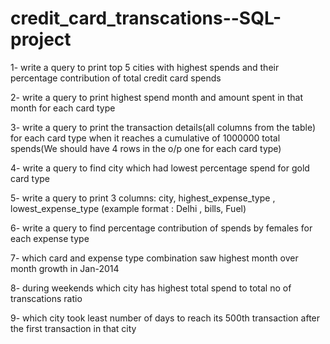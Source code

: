 # credit_card_transcations--SQL-project


1- write a query to print top 5 cities with highest spends and their percentage contribution of total credit card spends 

2- write a query to print highest spend month and amount spent in that month for each card type

3- write a query to print the transaction details(all columns from the table) for each card type when
     it reaches a cumulative of 1000000 total spends(We should have 4 rows in the o/p one for each card type)
     
4- write a query to find city which had lowest percentage spend for gold card type

5- write a query to print 3 columns:  city, highest_expense_type , lowest_expense_type (example format : Delhi , bills, Fuel)

6- write a query to find percentage contribution of spends by females for each expense type

7- which card and expense type combination saw highest month over month growth in Jan-2014

8- during weekends which city has highest total spend to total no of transcations ratio 

9- which city took least number of days to reach its 500th transaction after the first transaction in that city
